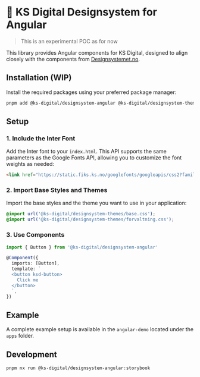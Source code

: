# 🚧 KS Digital Designsystem for Angular

> This is an experimental POC as for now

This library provides Angular components for KS Digital, designed to align closely with the components from [Designsystemet.no](https://www.designsystemet.no/komponenter).

## Installation (WIP)

Install the required packages using your preferred package manager:

```bash
pnpm add @ks-digital/designsystem-angular @ks-digital/designsystem-themes
```

## Setup

### 1. Include the Inter Font

Add the Inter font to your `index.html`. This API supports the same parameters as the Google Fonts API, allowing you to customize the font weights as needed:

```html
<link href="https://static.fiks.ks.no/googlefonts/googleapis/css2?family=Inter:wght@400;500;600;700;800&display=swap" rel="stylesheet" />
```

### 2. Import Base Styles and Themes

Import the base styles and the theme you want to use in your application:

```css
@import url('@ks-digital/designsystem-themes/base.css');
@import url('@ks-digital/designsystem-themes/forvaltning.css');
```

### 3. Use Components

```ts
import { Button } from '@ks-digital/designsystem-angular'

@Component({
  imports: [Button],
  template: `
  <button ksd-button>
    Click me
  </button>
  `,
})
```

## Example

A complete example setup is available in the `angular-demo` located under the `apps` folder.

## Development

`pnpm nx run @ks-digital/designsystem-angular:storybook`
